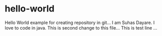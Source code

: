 # hello-world
Hello World example for creating repository in git...
I am Suhas Dayare. I love to code in java.
This is second change to this file...
This is test line ...
